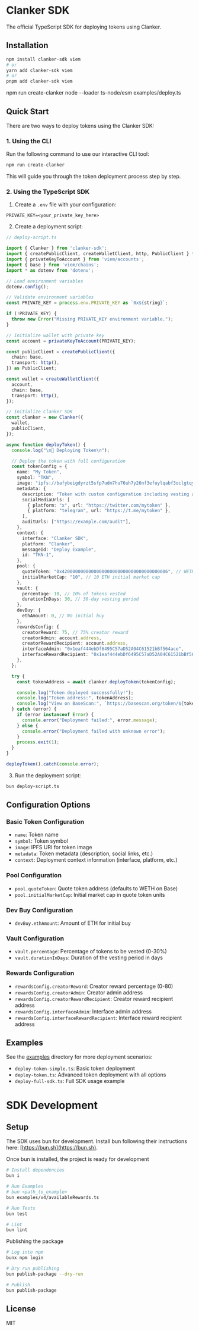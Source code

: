 # Clanker SDK

The official TypeScript SDK for deploying tokens using Clanker.

## Installation

```bash
npm install clanker-sdk viem
# or
yarn add clanker-sdk viem
# or
pnpm add clanker-sdk viem
```
npm run create-clanker
node --loader ts-node/esm examples/deploy.ts

## Quick Start

There are two ways to deploy tokens using the Clanker SDK:

### 1. Using the CLI

Run the following command to use our interactive CLI tool:
```bash
npm run create-clanker
```

This will guide you through the token deployment process step by step.

### 2. Using the TypeScript SDK

1. Create a `.env` file with your configuration:
```env
PRIVATE_KEY=<your_private_key_here>
```

2. Create a deployment script:
```typescript
// deploy-script.ts

import { Clanker } from 'clanker-sdk';
import { createPublicClient, createWalletClient, http, PublicClient } from 'viem';
import { privateKeyToAccount } from 'viem/accounts';
import { base } from 'viem/chains';
import * as dotenv from 'dotenv';

// Load environment variables
dotenv.config();

// Validate environment variables
const PRIVATE_KEY = process.env.PRIVATE_KEY as `0x${string}`;

if (!PRIVATE_KEY) {
  throw new Error("Missing PRIVATE_KEY environment variable.");
}

// Initialize wallet with private key
const account = privateKeyToAccount(PRIVATE_KEY);

const publicClient = createPublicClient({
  chain: base,
  transport: http(),
}) as PublicClient;

const wallet = createWalletClient({
  account,
  chain: base,
  transport: http(),
});

// Initialize Clanker SDK
const clanker = new Clanker({
  wallet,
  publicClient,
});

async function deployToken() {
  console.log("\n🚀 Deploying Token\n");

  // Deploy the token with full configuration
  const tokenConfig = {
    name: "My Token",
    symbol: "TKN",
    image: "ipfs://bafybeigdyrzt5sfp7udm7hu76uh7y26nf3efuylqabf3oclgtqy55fbzdi",
    metadata: {
      description: "Token with custom configuration including vesting and rewards",
      socialMediaUrls: [
        { platform: "x", url: "https://twitter.com/mytoken" },
        { platform: "telegram", url: "https://t.me/mytoken" },
      ],
      auditUrls: ["https://example.com/audit"],
    },
    context: {
      interface: "Clanker SDK",
      platform: "Clanker",
      messageId: "Deploy Example",
      id: "TKN-1",
    },
    pool: {
      quoteToken: "0x4200000000000000000000000000000000000006", // WETH on Base
      initialMarketCap: "10", // 10 ETH initial market cap
    },
    vault: {
      percentage: 10, // 10% of tokens vested
      durationInDays: 30, // 30-day vesting period
    },
    devBuy: {
      ethAmount: 0, // No initial buy
    },
    rewardsConfig: {
      creatorReward: 75, // 75% creator reward
      creatorAdmin: account.address,
      creatorRewardRecipient: account.address,
      interfaceAdmin: "0x1eaf444ebDf6495C57aD52A04C61521bBf564ace",
      interfaceRewardRecipient: "0x1eaf444ebDf6495C57aD52A04C61521bBf564ace",
    },
  };

  try {
    const tokenAddress = await clanker.deployToken(tokenConfig);

    console.log("Token deployed successfully!");
    console.log("Token address:", tokenAddress);
    console.log("View on BaseScan:", `https://basescan.org/token/${tokenAddress}`);
  } catch (error) {
    if (error instanceof Error) {
      console.error("Deployment failed:", error.message);
    } else {
      console.error("Deployment failed with unknown error");
    }
    process.exit(1);
  }
}

deployToken().catch(console.error);
```

3. Run the deployment script:
```bash
bun deploy-script.ts
```

## Configuration Options

### Basic Token Configuration
- `name`: Token name
- `symbol`: Token symbol
- `image`: IPFS URI for token image
- `metadata`: Token metadata (description, social links, etc.)
- `context`: Deployment context information (interface, platform, etc.)

### Pool Configuration
- `pool.quoteToken`: Quote token address (defaults to WETH on Base)
- `pool.initialMarketCap`: Initial market cap in quote token units

### Dev Buy Configuration
- `devBuy.ethAmount`: Amount of ETH for initial buy

### Vault Configuration
- `vault.percentage`: Percentage of tokens to be vested (0-30%)
- `vault.durationInDays`: Duration of the vesting period in days

### Rewards Configuration
- `rewardsConfig.creatorReward`: Creator reward percentage (0-80)
- `rewardsConfig.creatorAdmin`: Creator admin address
- `rewardsConfig.creatorRewardRecipient`: Creator reward recipient address
- `rewardsConfig.interfaceAdmin`: Interface admin address
- `rewardsConfig.interfaceRewardRecipient`: Interface reward recipient address

## Examples

See the [examples](./examples) directory for more deployment scenarios:
- `deploy-token-simple.ts`: Basic token deployment
- `deploy-token.ts`: Advanced token deployment with all options
- `deploy-full-sdk.ts`: Full SDK usage example

# SDK Development

## Setup

The SDK uses bun for development. Install bun following their instructions here: [https://bun.sh](https://bun.sh).

Once bun is installed, the project is ready for development
```bash
# Install dependencies
bun i

# Run Examples
# bun <path_to_example>
bun examples/v4/availableRewards.ts

# Run Tests
bun test

# Lint
bun lint
```

Publishing the package
```bash
# Log into npm
bunx npm login

# Dry run publishing
bun publish-package --dry-run

# Publish
bun publish-package
```

## License

MIT
